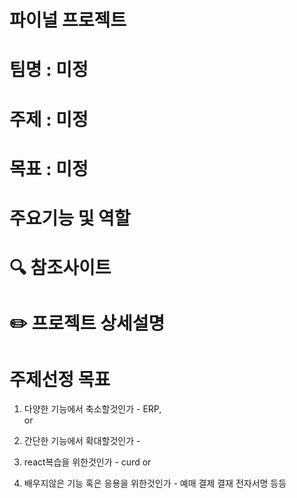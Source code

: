 # 파이널 프로젝트 

# 팀명 : 미정
# 주제 : 미정
# 목표 : 미정 
# 주요기능 및 역할
# 🔍 참조사이트
# ✏️ 프로젝트 상세설명 


# 주제선정 목표 
1. 다양한 기능에서 축소할것인가 -  ERP, <br>
   or 
2. 간단한 기능에서 확대할것인가 - 
    
4. react복습을 위한것인가 - curd
   or
5. 배우지않은 기능 혹은 응용을 위한것인가 - 예매 결제 결재 전자서명 등등
